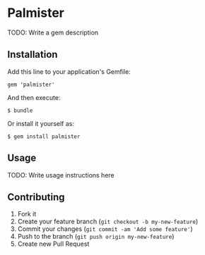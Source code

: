 # Palmister

TODO: Write a gem description

## Installation

Add this line to your application's Gemfile:

    gem 'palmister'

And then execute:

    $ bundle

Or install it yourself as:

    $ gem install palmister

## Usage

TODO: Write usage instructions here

## Contributing

1. Fork it
2. Create your feature branch (`git checkout -b my-new-feature`)
3. Commit your changes (`git commit -am 'Add some feature'`)
4. Push to the branch (`git push origin my-new-feature`)
5. Create new Pull Request
